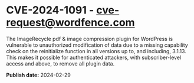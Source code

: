 # CVE-2024-1091 - cve-request@wordfence.com

The ImageRecycle pdf & image compression plugin for WordPress is vulnerable to unauthorized modification of data due to a missing capability check on the reinitialize function in all versions up to, and including, 3.1.13. This makes it possible for authenticated attackers, with subscriber-level access and above, to remove all plugin data.

**Publish date:** 2024-02-29
